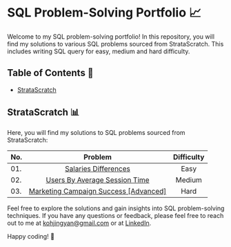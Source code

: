 # SQL Problem-Solving Portfolio :chart_with_upwards_trend:

Welcome to my SQL problem-solving portfolio! In this repository, you will find my solutions to various SQL problems sourced from StrataScratch. This includes writing SQL query for easy, medium and hard difficulty.

## Table of Contents :notebook:

- [StrataScratch](#stratascratch)

## StrataScratch :bar_chart:

Here, you will find my solutions to SQL problems sourced from StrataScratch:

| No.       | Problem       | Difficulty  |
| --------- |:-------------:| :----------:|
| 01.    | [Salaries Differences](https://github.com/kohjingyan/sql/tree/main/01.%20Salaries%20Differences) | Easy |
| 02.    | [Users By Average Session Time](https://github.com/kohjingyan/sql/tree/main/02.%20Users%20By%20Average%20Session%20Time) | Medium |
| 03.    | [Marketing Campaign Success [Advanced]](https://github.com/kohjingyan/sql/tree/main/03.%20Marketing%20Campaign%20Success%20%5BAdvanced%5D) | Hard |

Feel free to explore the solutions and gain insights into SQL problem-solving techniques. If you have any questions or feedback, please feel free to reach out to me at kohjingyan@gmail.com or at [LinkedIn](https://www.linkedin.com/in/koh-jing-yan/).

Happy coding! :rocket:
